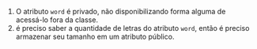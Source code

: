 1. O atributo `word` é privado, não disponibilizando forma alguma de acessá-lo fora da classe.
2. é preciso saber a quantidade de letras do atributo `word`, então é preciso armazenar seu tamanho em um atributo público.